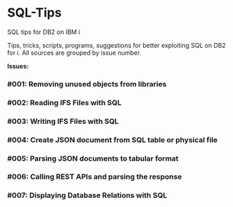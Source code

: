 # SQL-Tips
SQL tips for DB2 on IBM i 

Tips, tricks, scripts, programs, suggestions for better exploiting SQL on DB2 for i. All sources are grouped by issue number.

**Issues:**
### #001: Removing unused objects from libraries
### #002: Reading IFS Files with SQL
### #003: Writing IFS Files with SQL
### #004: Create JSON document from SQL table or physical file
### #005: Parsing JSON documents to tabular format
### #006: Calling REST APIs and parsing the response
### #007: Displaying Database Relations with SQL
